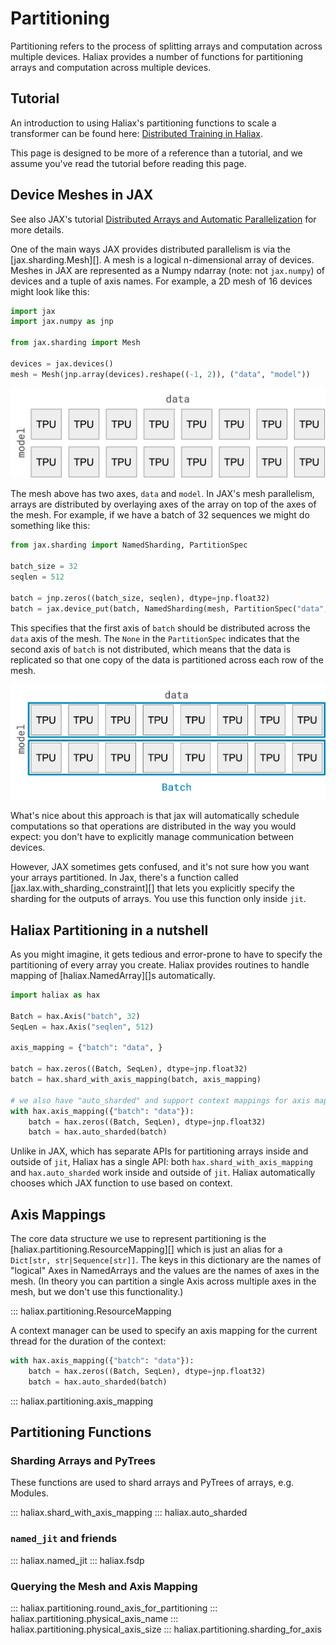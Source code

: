 # Partitioning

Partitioning refers to the process of splitting arrays and computation across multiple devices. Haliax provides a number
of functions for partitioning arrays and computation across multiple devices.


## Tutorial
An introduction to using Haliax's partitioning functions to scale a transformer can be found here: [Distributed Training in Haliax](https://colab.research.google.com/drive/1QX4yH3zRFF3Xiibf1aahETcSQ5nbcUMz).

This page is designed to be more of a reference than a tutorial, and we assume you've read the tutorial before reading this page.


## Device Meshes in JAX


See also JAX's tutorial [Distributed Arrays and Automatic Parallelization](https://jax.readthedocs.io/en/latest/notebooks/Distributed_arrays_and_automatic_parallelization.html)
for more details.

One of the main ways JAX provides distributed parallelism is via the [jax.sharding.Mesh][].
A mesh is a logical n-dimensional array of devices. Meshes in JAX are represented as a Numpy ndarray (note: not `jax.numpy`)
of devices and a tuple of axis names. For example, a 2D mesh of 16 devices might look like this:

```python
import jax
import jax.numpy as jnp

from jax.sharding import Mesh

devices = jax.devices()
mesh = Mesh(jnp.array(devices).reshape((-1, 2)), ("data", "model"))
```

![2d Device Mesh showing 16 devices](figures/device_mesh_2d.png)

The mesh above has two axes, `data` and `model`. In JAX's mesh parallelism, arrays are distributed by overlaying axes of
the array on top of the axes of the mesh. For example, if we have a batch of 32 sequences we might do something like this:

```python
from jax.sharding import NamedSharding, PartitionSpec

batch_size = 32
seqlen = 512

batch = jnp.zeros((batch_size, seqlen), dtype=jnp.float32)
batch = jax.device_put(batch, NamedSharding(mesh, PartitionSpec("data", None)))
```

This specifies that the first axis of `batch` should be distributed across the `data` axis of the mesh. The `None` in the
`PartitionSpec` indicates that the second axis of `batch` is not distributed, which means that the data is replicated
so that one copy of the data is partitioned across each row of the mesh.

![Device Mesh showing 16 devices with data partitioned across data axis](figures/device_mesh_2d_batch_partitioned.png)

What's nice about this approach is that jax will automatically schedule computations so that operations are distributed
in the way you would expect: you don't have to explicitly manage communication between devices.

However, JAX sometimes gets confused, and it's not sure how you want your arrays partitioned. In Jax, there's a function
called [jax.lax.with_sharding_constraint][] that lets you explicitly specify the sharding for the outputs of arrays.
You use this function only inside `jit`.

## Haliax Partitioning in a nutshell

As you might imagine, it gets tedious and error-prone to have to specify the partitioning of every array you create. Haliax provides
routines to handle mapping of [haliax.NamedArray][]s automatically.

```python
import haliax as hax

Batch = hax.Axis("batch", 32)
SeqLen = hax.Axis("seqlen", 512)

axis_mapping = {"batch": "data", }

batch = hax.zeros((Batch, SeqLen), dtype=jnp.float32)
batch = hax.shard_with_axis_mapping(batch, axis_mapping)

# we also have "auto_sharded" and support context mappings for axis mappings:
with hax.axis_mapping({"batch": "data"}):
    batch = hax.zeros((Batch, SeqLen), dtype=jnp.float32)
    batch = hax.auto_sharded(batch)
```

Unlike in JAX, which has separate APIs for partitioning arrays inside and outside of `jit`, Haliax has a single API:
both `hax.shard_with_axis_mapping` and `hax.auto_sharded` work inside and outside of `jit`. Haliax automatically
chooses which JAX function to use based on context.


## Axis Mappings

The core data structure we use to represent partitioning is the [haliax.partitioning.ResourceMapping][] which
is just an alias for a `Dict[str, str|Sequence[str]]`. The keys in this dictionary are the names of "logical" Axes in NamedArrays
and the values are the names of axes in the mesh. (In theory you can partition a single Axis across multiple axes in the mesh,
but we don't use this functionality.)

::: haliax.partitioning.ResourceMapping

A context manager can be used to specify an axis mapping for the current thread for the duration of the context:

```python
with hax.axis_mapping({"batch": "data"}):
    batch = hax.zeros((Batch, SeqLen), dtype=jnp.float32)
    batch = hax.auto_sharded(batch)
```

::: haliax.partitioning.axis_mapping

## Partitioning Functions

### Sharding Arrays and PyTrees

These functions are used to shard arrays and PyTrees of arrays, e.g. Modules.

::: haliax.shard_with_axis_mapping
::: haliax.auto_sharded

### `named_jit` and friends

::: haliax.named_jit
::: haliax.fsdp


### Querying the Mesh and Axis Mapping


::: haliax.partitioning.round_axis_for_partitioning
::: haliax.partitioning.physical_axis_name
::: haliax.partitioning.physical_axis_size
::: haliax.partitioning.sharding_for_axis
